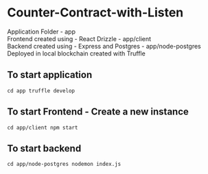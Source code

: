 # Counter-Contract-with-Listen

Application Folder - app </br>
Frontend created using - React Drizzle - app/client</br>
Backend created using - Express and Postgres - app/node-postgres</br>
Deployed in local blockchain created with Truffle</br>

## To start application

`cd app
truffle develop`

## To start Frontend - Create a new instance

`cd app/client
npm start`

## To start backend

`cd app/node-postgres
nodemon index.js`
